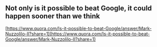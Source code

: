 ## Not only is it possible to beat Google, it could happen sooner than we think
  
  [https://www.quora.com/Is-it-possible-to-beat-Google/answer/Mark-Nuzzolilo-II?share=1](https://www.quora.com/Is-it-possible-to-beat-Google/answer/Mark-Nuzzolilo-II?share=1)
